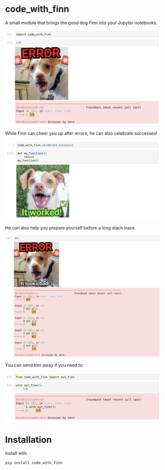 # code_with_finn

A small module that brings the good dog Finn into your Jupyter notebooks.

![demo image](https://github.com/svank/code_with_finn/raw/main/images/error.png)

While Finn can cheer you up after errors, he can also celebrate successes!

![demo image](https://github.com/svank/code_with_finn/raw/main/images/celebrate.png)

He can also help you prepare yourself before a long stack trace.

![demo image](https://github.com/svank/code_with_finn/raw/main/images/looks_bad.png)

You can send him away if you need to:

![demo image](https://github.com/svank/code_with_finn/raw/main/images/without.png)

# Installation

Install with
```
pip install code_with_finn
```
